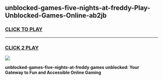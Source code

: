 
## unblocked-games-five-nights-at-freddy-Play-Unblocked-Games-Online-ab2jb
<h3>
<a href="https://premium76.site?title=unblocked-games-five-nights-at-freddy&ref=25A">CLICK TO PLAY</a></h3>
<hr>

<h3>
<a href="https://premium76.site?title=unblocked-games-five-nights-at-freddy&ref=25A">CLICK 2 PLAY</a>
  
</h3>

<a href="https://premium76.site?title=unblocked-games-five-nights-at-freddy&ref=25A"><img src="https://clearcache.store/games.png"></a>


**unblocked-games-five-nights-at-freddy games unblocked: Your Gateway to Fun and Accessible Online Gaming**
